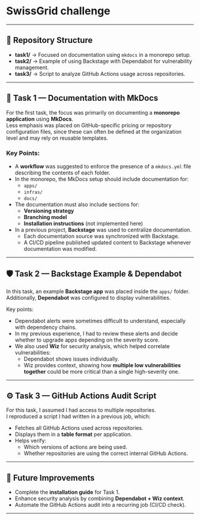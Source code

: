 # SwissGrid challenge

---

## 📂 Repository Structure

- **task1/** → Focused on documentation using `mkdocs` in a monorepo setup.
- **task2/** → Example of using Backstage with Dependabot for vulnerability management.
- **task3/** → Script to analyze GitHub Actions usage across repositories.

---

## 📝 Task 1 — Documentation with MkDocs

For the first task, the focus was primarily on documenting a **monorepo application** using **MkDocs**.  
Less emphasis was placed on GitHub-specific pricing or repository configuration files, since these can often be defined at the organization level and may rely on reusable templates.

### Key Points:
- A **workflow** was suggested to enforce the presence of a `mkdocs.yml` file describing the contents of each folder.
- In the monorepo, the MkDocs setup should include documentation for:
  - `apps/`
  - `infras/`
  - `docs/`
- The documentation must also include sections for:
  - **Versioning strategy**
  - **Branching model**
  - **Installation instructions** (not implemented here)
- In a previous project, **Backstage** was used to centralize documentation.  
  - Each documentation source was synchronized with Backstage.
  - A CI/CD pipeline published updated content to Backstage whenever documentation was modified.

---

## 🛡️ Task 2 — Backstage Example & Dependabot

In this task, an example **Backstage app** was placed inside the `apps/` folder.  
Additionally, **Dependabot** was configured to display vulnerabilities.

Key points:
- Dependabot alerts were sometimes difficult to understand, especially with dependency chains.
- In my previous experience, I had to review these alerts and decide whether to upgrade apps depending on the severity score.
- We also used **Wiz** for security analysis, which helped correlate vulnerabilities:
  - Dependabot shows issues individually.
  - Wiz provides context, showing how **multiple low vulnerabilities together** could be more critical than a single high-severity one.

---

## ⚙️ Task 3 — GitHub Actions Audit Script

For this task, I assumed I had access to multiple repositories.  
I reproduced a script I had written in a previous job, which:

- Fetches all GitHub Actions used across repositories.
- Displays them in a **table format** per application.
- Helps verify:
  - Which versions of actions are being used.
  - Whether repositories are using the correct internal GitHub Actions.

---

## 🚀 Future Improvements

- Complete the **installation guide** for Task 1.
- Enhance security analysis by combining **Dependabot + Wiz context**.
- Automate the GitHub Actions audit into a recurring job (CI/CD check).

---
